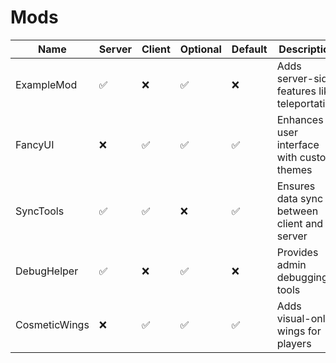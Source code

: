 # Mods
| Name           | Server | Client | Optional | Default | Description                                      |
|----------------|--------|--------|----------|---------|--------------------------------------------------|
| ExampleMod     | ✅     | ❌     | ✅       | ❌      | Adds server-side features like teleportation     |
| FancyUI        | ❌     | ✅     | ✅       | ✅      | Enhances user interface with custom themes       |
| SyncTools      | ✅     | ✅     | ❌       | ✅      | Ensures data sync between client and server      |
| DebugHelper    | ✅     | ❌     | ✅       | ❌      | Provides admin debugging tools                   |
| CosmeticWings  | ❌     | ✅     | ✅       | ✅      | Adds visual-only wings for players               |
